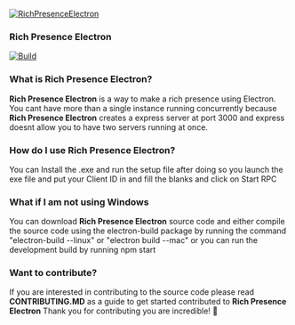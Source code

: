 [![RichPresenceElectron](https://raw.githubusercontent.com/tarajohns0n/RichPresenceElectron/main/icons/crownonly.png "RichPresenceElectron")](https://raw.githubusercontent.com/tarajohns0n/RichPresenceElectron/main/icons/crownonly.png "RichPresenceElectron")
###  **Rich** Presence Electron
[![Build](https://github.com/tarajohns0n/RichPresenceElectron/actions/workflows/test.yml/badge.svg)](https://github.com/tarajohns0n/RichPresenceElectron/actions/workflows/test.yml)

### What is Rich Presence Electron?
**Rich Presence Electron** is a way to make a rich presence using  Electron. You cant have more than a single instance running concurrently because **Rich Presence Electron** creates a express server at port 3000 and express doesnt allow you to have two servers running at once.

### How do I use  Rich Presence Electron?
You can Install the .exe and run the setup file after doing so you launch the exe file and put your Client ID in and fill the blanks and click on  Start RPC
### What if I am not using Windows
You can download **Rich Presence Electron** source code and either compile the source code using the electron-build package by running the command "electron-build --linux" or "electron build --mac" or you can run the development build by running npm start

### Want to contribute?
If you are interested in contributing to the source code please read **CONTRIBUTING.MD** as a guide to get started contributed to **Rich Presence Electron** Thank you for contributing you are incredible! 👑
